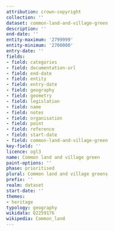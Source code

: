 ```yaml
---
attribution: crown-copyright
collection: ''
dataset: common-land-and-village-green
description: ''
end-date: ''
entity-maximum: '2799999'
entity-minimum: '2700000'
entry-date: ''
fields:
- field: categories
- field: documentation-url
- field: end-date
- field: entity
- field: entry-date
- field: geography
- field: geometry
- field: legislation
- field: name
- field: notes
- field: organisation
- field: point
- field: reference
- field: start-date
- field: common-land-and-village-green
key-field: ''
licence: ogl3
name: Common land and village green
paint-options: ''
phase: prioritised
plural: Common land and village greens
prefix: ''
realm: dataset
start-date: ''
themes:
- heritage
typology: geography
wikidata: Q2259176
wikipedia: Common_land
---
```

